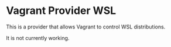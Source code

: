 # Vagrant Provider WSL
This is a provider that allows Vagrant to control WSL distributions.

It is not currently working.